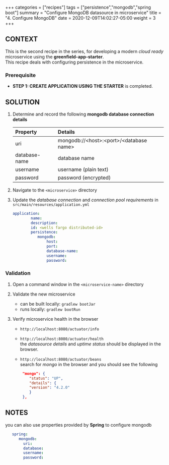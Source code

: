 +++
categories = ["recipes"]
tags = ["persistence","mongodb","spring boot"]
summary = "Configure MongoDB datasource in microservice"
title = "4. Configure MongoDB"
date = 2020-12-09T14:02:27-05:00
weight = 3
+++

## CONTEXT
This is the second recipe in the series, for developing a modern _cloud ready_ microservice using the **greenfield-app-starter**.  
This recipe deals with configuring persistence in the microservice.  

### Prerequisite

- **STEP 1: CREATE APPLICATION USING THE STARTER** is completed.

## SOLUTION

1. Determine and record the following **mongodb database connection details** 

   | Property        | Details  |
   | :---            |    :----   | 
   | uri | mongodb://\<host>:\<port>/\<database name> 
   | database-name | database  name  |
   | username | username (plain text)
   | password | password (encrypted)
 
1. Navigate to the `<microservice>` directory
   
1. Update the _database connection_ and _connection pool requirements_ in `src/main/resources/application.yml`

   ```yml
   application:
           name:
           description:
           id: <wells fargo distributed-id>
           persistence:
              mongodb:
                  host:
                  port:
                  database-name:
                  username:
                  password:
    ```

### Validation

1. Open a command window in the `<microservice-name>` directory

1. Validate the new microservice
   - can be built locally: `gradlew bootJar`
   - runs locally: `gradlew bootRun`

1. Verify microservice health in the browser

   - `http://localhost:8080/actuator/info`
     
   - `http://localhost:8080/actuator/health`  
      the _datasource details_ and _uptime status_ should be displayed in the browser.
   
   - `http://localhost:8080/actuator/beans`  
     search for _mongo_ in the browser and you should see the following
     ```json
      "mongo": {
         "status": "UP",
         "details": {
         "version": "4.2.0"
         }
      },    
     ```

## NOTES
  you can also use properties provided by **Spring** to configure mongodb
  ```yaml
     spring:
        mongodb:
          uri:    
          database:   
          username:
          password:
  ```


